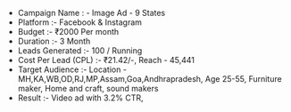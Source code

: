 - Campaign Name : - Image Ad - 9 States
- Platform :- Facebook & Instagram
- Budget :- ₹2000 Per month
- Duration :- 3 Month
- Leads Generated :- 100 / Running
- Cost Per Lead (CPL) :- ₹21.42/-, Reach - 45,441
- Target Audience :- Location - MH,KA,WB,OD,RJ,MP,Assam,Goa,Andhrapradesh, Age 25-55, Furniture maker, Home and craft, sound makers
- Result :- Video ad with 3.2% CTR,
